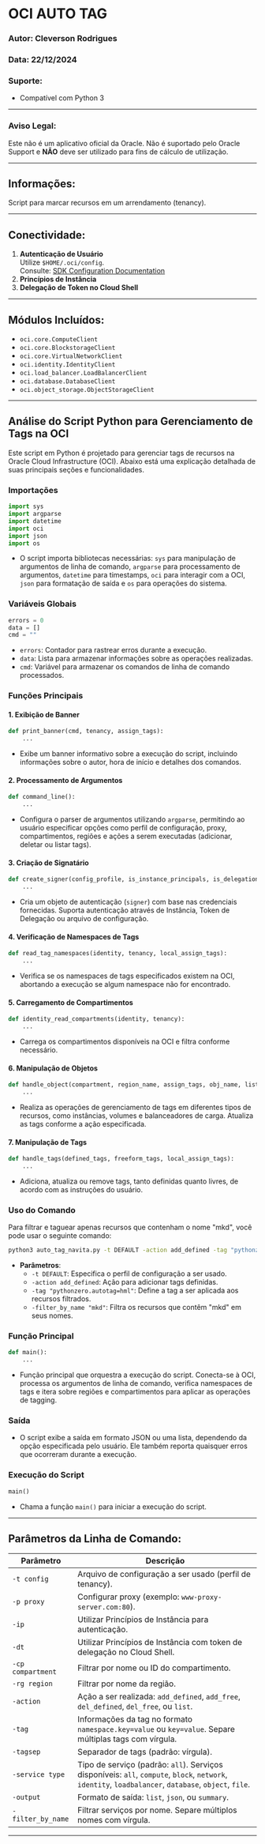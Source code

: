 # OCI AUTO TAG

### Autor: Cleverson Rodrigues  
### Data: 22/12/2024  

### Suporte:
- Compatível com Python 3

---

### **Aviso Legal:**
Este não é um aplicativo oficial da Oracle. Não é suportado pelo Oracle Support e **NÃO** deve ser utilizado para fins de cálculo de utilização.

---

## **Informações:**
Script para marcar recursos em um arrendamento (tenancy).

---

## **Conectividade:**
1. **Autenticação de Usuário**  
   Utilize `$HOME/.oci/config`.  
   Consulte: [SDK Configuration Documentation](https://docs.cloud.oracle.com/en-us/iaas/Content/API/Concepts/sdkconfig.htm)
2. **Princípios de Instância**  
3. **Delegação de Token no Cloud Shell**  

---

## **Módulos Incluídos:**
- `oci.core.ComputeClient`
- `oci.core.BlockstorageClient`
- `oci.core.VirtualNetworkClient`
- `oci.identity.IdentityClient`
- `oci.load_balancer.LoadBalancerClient`
- `oci.database.DatabaseClient`
- `oci.object_storage.ObjectStorageClient`

---

## **Análise do Script Python para Gerenciamento de Tags na OCI**

Este script em Python é projetado para gerenciar tags de recursos na Oracle Cloud Infrastructure (OCI). Abaixo está uma explicação detalhada de suas principais seções e funcionalidades.

### Importações

```python
import sys
import argparse
import datetime
import oci
import json
import os
```

- O script importa bibliotecas necessárias: `sys` para manipulação de argumentos de linha de comando, `argparse` para processamento de argumentos, `datetime` para timestamps, `oci` para interagir com a OCI, `json` para formatação de saída e `os` para operações do sistema.

### Variáveis Globais

```python
errors = 0
data = []
cmd = ""
```

- `errors`: Contador para rastrear erros durante a execução.
- `data`: Lista para armazenar informações sobre as operações realizadas.
- `cmd`: Variável para armazenar os comandos de linha de comando processados.

### Funções Principais

#### 1. Exibição de Banner

```python
def print_banner(cmd, tenancy, assign_tags):
    ...
```

- Exibe um banner informativo sobre a execução do script, incluindo informações sobre o autor, hora de início e detalhes dos comandos.

#### 2. Processamento de Argumentos

```python
def command_line():
    ...
```

- Configura o parser de argumentos utilizando `argparse`, permitindo ao usuário especificar opções como perfil de configuração, proxy, compartimentos, regiões e ações a serem executadas (adicionar, deletar ou listar tags).

#### 3. Criação de Signatário

```python
def create_signer(config_profile, is_instance_principals, is_delegation_token):
    ...
```

- Cria um objeto de autenticação (`signer`) com base nas credenciais fornecidas. Suporta autenticação através de Instância, Token de Delegação ou arquivo de configuração.

#### 4. Verificação de Namespaces de Tags

```python
def read_tag_namespaces(identity, tenancy, local_assign_tags):
    ...
```

- Verifica se os namespaces de tags especificados existem na OCI, abortando a execução se algum namespace não for encontrado.

#### 5. Carregamento de Compartimentos

```python
def identity_read_compartments(identity, tenancy):
    ...
```

- Carrega os compartimentos disponíveis na OCI e filtra conforme necessário.

#### 6. Manipulação de Objetos

```python
def handle_object(compartment, region_name, assign_tags, obj_name, list_object, update_object, update_modal_obj, availability_domains=None, namespace="", filter_by_name=""):
    ...
```

- Realiza as operações de gerenciamento de tags em diferentes tipos de recursos, como instâncias, volumes e balanceadores de carga. Atualiza as tags conforme a ação especificada.

#### 7. Manipulação de Tags

```python
def handle_tags(defined_tags, freeform_tags, local_assign_tags):
    ...
```

- Adiciona, atualiza ou remove tags, tanto definidas quanto livres, de acordo com as instruções do usuário.

### Uso do Comando

Para filtrar e taguear apenas recursos que contenham o nome "mkd", você pode usar o seguinte comando:

```bash
python3 auto_tag_navita.py -t DEFAULT -action add_defined -tag "pythonzero.autotag=hml" -filter_by_name "mkd"
```

- **Parâmetros**:
  - `-t DEFAULT`: Especifica o perfil de configuração a ser usado.
  - `-action add_defined`: Ação para adicionar tags definidas.
  - `-tag "pythonzero.autotag=hml"`: Define a tag a ser aplicada aos recursos filtrados.
  - `-filter_by_name "mkd"`: Filtra os recursos que contêm "mkd" em seus nomes.

### Função Principal

```python
def main():
    ...
```

- Função principal que orquestra a execução do script. Conecta-se à OCI, processa os argumentos de linha de comando, verifica namespaces de tags e itera sobre regiões e compartimentos para aplicar as operações de tagging.

### Saída

- O script exibe a saída em formato JSON ou uma lista, dependendo da opção especificada pelo usuário. Ele também reporta quaisquer erros que ocorreram durante a execução.

### Execução do Script

```python
main()
```

- Chama a função `main()` para iniciar a execução do script.

---

## **Parâmetros da Linha de Comando:**

| Parâmetro        | Descrição                                                                                      |
|-------------------|----------------------------------------------------------------------------------------------|
| `-t config`       | Arquivo de configuração a ser usado (perfil de tenancy).                                      |
| `-p proxy`        | Configurar proxy (exemplo: `www-proxy-server.com:80`).                                       |
| `-ip`             | Utilizar Princípios de Instância para autenticação.                                          |
| `-dt`             | Utilizar Princípios de Instância com token de delegação no Cloud Shell.                      |
| `-cp compartment` | Filtrar por nome ou ID do compartimento.                                                     |
| `-rg region`      | Filtrar por nome da região.                                                                  |
| `-action`         | Ação a ser realizada: `add_defined`, `add_free`, `del_defined`, `del_free`, ou `list`.       |
| `-tag`            | Informações da tag no formato `namespace.key=value` ou `key=value`. Separe múltiplas tags com vírgula. |
| `-tagsep`         | Separador de tags (padrão: vírgula).                                                         |
| `-service type`   | Tipo de serviço (padrão: `all`). Serviços disponíveis: `all`, `compute`, `block`, `network`, `identity`, `loadbalancer`, `database`, `object`, `file`. |
| `-output`         | Formato de saída: `list`, `json`, ou `summary`.                                              |
| `-filter_by_name` | Filtrar serviços por nome. Separe múltiplos nomes com vírgula.                               |

---